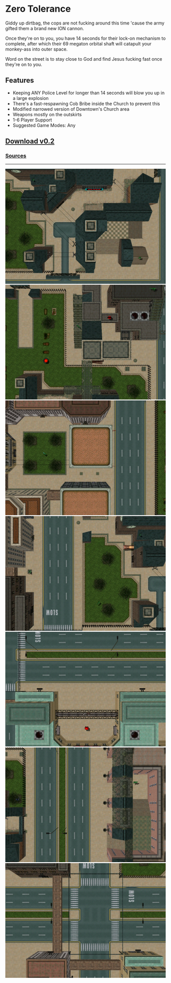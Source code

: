 # Zero Tolerance

Giddy up dirtbag, the cops are not fucking around this time 'cause the army
gifted them a brand new ION cannon.

Once they're on to you, you have 14 seconds for their lock-on mechanism to
complete, after which their 69 megaton orbital shaft will catapult your
monkey-ass into outer space.

Word on the street is to stay close to God and find Jesus fucking fast once
they're on to you.

## Features

- Keeping ANY Police Level for longer than 14 seconds will blow you up in a
  large explosion
- There's a fast-respawning Cob Bribe inside the Church to prevent this
- Modified narrowed version of Downtown's Church area
- Weapons mostly on the outskirts
- 1-6 Player Support
- Suggested Game Modes: Any

## [Download v0.2](https://github.com/Vorschreibung/gta2maps/raw/main/map-zero-tolerance/dist/map-zero-tolerance-v0.2.zip)
### [Sources](https://github.com/Vorschreibung/gta2maps/tree/main/map-zero-tolerance/)

---

[![Screenshot 1](./dist/map-zero-tolerance-s1.webp "Screenshot 1")](https://raw.githubusercontent.com/Vorschreibung/gta2maps/main/map-zero-tolerance/dist/map-zero-tolerance-s1.webp)
[![Screenshot 2](./dist/map-zero-tolerance-s2.webp "Screenshot 2")](https://raw.githubusercontent.com/Vorschreibung/gta2maps/main/map-zero-tolerance/dist/map-zero-tolerance-s2.webp)
[![Screenshot 3](./dist/map-zero-tolerance-s3.webp "Screenshot 3")](https://raw.githubusercontent.com/Vorschreibung/gta2maps/main/map-zero-tolerance/dist/map-zero-tolerance-s3.webp)
[![Screenshot 4](./dist/map-zero-tolerance-s4.webp "Screenshot 4")](https://raw.githubusercontent.com/Vorschreibung/gta2maps/main/map-zero-tolerance/dist/map-zero-tolerance-s4.webp)
[![Screenshot 5](./dist/map-zero-tolerance-s5.webp "Screenshot 5")](https://raw.githubusercontent.com/Vorschreibung/gta2maps/main/map-zero-tolerance/dist/map-zero-tolerance-s5.webp)
[![Screenshot 6](./dist/map-zero-tolerance-s6.webp "Screenshot 6")](https://raw.githubusercontent.com/Vorschreibung/gta2maps/main/map-zero-tolerance/dist/map-zero-tolerance-s6.webp)
[![Screenshot 7](./dist/map-zero-tolerance-s7.webp "Screenshot 7")](https://raw.githubusercontent.com/Vorschreibung/gta2maps/main/map-zero-tolerance/dist/map-zero-tolerance-s7.webp)
